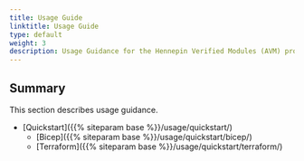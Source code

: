 ```yaml
---
title: Usage Guide
linktitle: Usage Guide
type: default
weight: 3
description: Usage Guidance for the Hennepin Verified Modules (AVM) program
---
```


## Summary

This section describes usage guidance.

- [Quickstart]({{% siteparam base %}}/usage/quickstart/)
  - [Bicep]({{% siteparam base %}}/usage/quickstart/bicep/)
  - [Terraform]({{% siteparam base %}}/usage/quickstart/terraform/)
